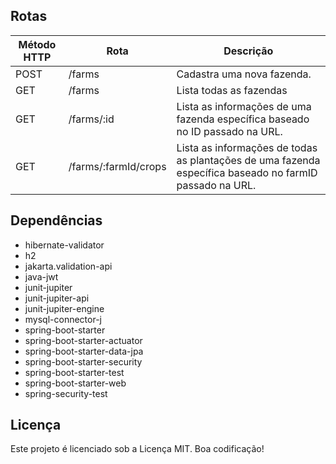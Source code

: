 ## Rotas
<table>
  <thead>
    <tr>
      <th>Método HTTP           </th>
      <th>Rota</th>
      <th>Descrição</th>
    </tr>
  </thead>
  <tbody>
    <tr>
      <td>POST</td>
      <td>/farms</td>
      <td>Cadastra uma nova fazenda.</td>
    </tr>
    <tr>
      <td>GET</td>
      <td>/farms</td>
      <td>Lista todas as fazendas</td>
    </tr>
    <tr>
      <td>GET</td>
      <td>/farms/:id</td>
      <td>Lista as informações de uma fazenda específica baseado no ID passado na URL.</td>
    </tr>
    <tr>
      <td>GET</td>
      <td>/farms/:farmId/crops</td>
      <td>Lista as informações de todas as plantações de uma fazenda específica baseado no farmID passado na URL.</td>
    </tr>
  </tbody>
</table>


## Dependências

- hibernate-validator
- h2
- jakarta.validation-api
- java-jwt
- junit-jupiter
- junit-jupiter-api
- junit-jupiter-engine
- mysql-connector-j
- spring-boot-starter
- spring-boot-starter-actuator
- spring-boot-starter-data-jpa
- spring-boot-starter-security
- spring-boot-starter-test
- spring-boot-starter-web
- spring-security-test

## Licença

Este projeto é licenciado sob a Licença MIT. Boa codificação!

<!-- Olá, Tryber!
Esse é apenas um arquivo inicial para o README do seu projeto.
É essencial que você preencha esse documento por conta própria, ok?
Não deixe de usar nossas dicas de escrita de README de projetos, e deixe sua criatividade brilhar!
:warning: IMPORTANTE: você precisa deixar nítido:
- quais arquivos/pastas foram desenvolvidos por você; 
- quais arquivos/pastas foram desenvolvidos por outra pessoa estudante;
- quais arquivos/pastas foram desenvolvidos pela Trybe.
-->
